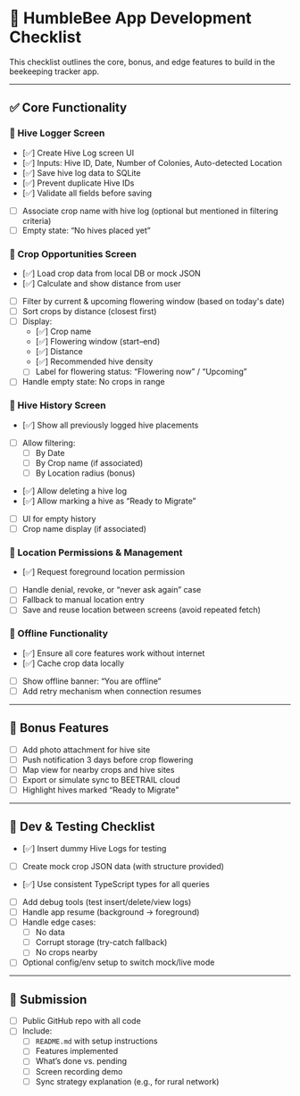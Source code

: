 # 🐝 HumbleBee App Development Checklist

This checklist outlines the core, bonus, and edge features to build in the beekeeping tracker app.

---

## ✅ Core Functionality

### 🐝 Hive Logger Screen
- [✅] Create Hive Log screen UI
- [✅] Inputs: Hive ID, Date, Number of Colonies, Auto-detected Location
- [✅] Save hive log data to SQLite
- [✅] Prevent duplicate Hive IDs
- [✅] Validate all fields before saving
- [ ] Associate crop name with hive log (optional but mentioned in filtering criteria)
- [ ] Empty state: “No hives placed yet”

### 🌾 Crop Opportunities Screen
- [✅] Load crop data from local DB or mock JSON
- [✅] Calculate and show distance from user
- [ ] Filter by current & upcoming flowering window (based on today's date)
- [ ] Sort crops by distance (closest first)
- [ ] Display:
  - [✅] Crop name
  - [✅] Flowering window (start–end)
  - [✅] Distance
  - [✅] Recommended hive density
  - [ ] Label for flowering status: “Flowering now” / “Upcoming”
- [ ] Handle empty state: No crops in range

### 📖 Hive History Screen
- [✅] Show all previously logged hive placements
- [ ] Allow filtering:
  - [ ] By Date
  - [ ] By Crop name (if associated)
  - [ ] By Location radius (bonus)
- [✅] Allow deleting a hive log
- [✅] Allow marking a hive as “Ready to Migrate”
- [ ] UI for empty history
- [ ] Crop name display (if associated)

### 📍 Location Permissions & Management
- [✅] Request foreground location permission
- [ ] Handle denial, revoke, or “never ask again” case
- [ ] Fallback to manual location entry
- [ ] Save and reuse location between screens (avoid repeated fetch)

### 📡 Offline Functionality
- [✅] Ensure all core features work without internet
- [✅] Cache crop data locally
- [ ] Show offline banner: “You are offline”
- [ ] Add retry mechanism when connection resumes

---

## 🌟 Bonus Features
- [ ] Add photo attachment for hive site
- [ ] Push notification 3 days before crop flowering
- [ ] Map view for nearby crops and hive sites
- [ ] Export or simulate sync to BEETRAIL cloud
- [ ] Highlight hives marked “Ready to Migrate”

---

## 🧪 Dev & Testing Checklist
- [✅] Insert dummy Hive Logs for testing
- [ ] Create mock crop JSON data (with structure provided)
- [✅] Use consistent TypeScript types for all queries
- [ ] Add debug tools (test insert/delete/view logs)
- [ ] Handle app resume (background → foreground)
- [ ] Handle edge cases:
  - [ ] No data
  - [ ] Corrupt storage (try-catch fallback)
  - [ ] No crops nearby
- [ ] Optional config/env setup to switch mock/live mode

---

## 🚀 Submission
- [ ] Public GitHub repo with all code
- [ ] Include:
  - [ ] `README.md` with setup instructions
  - [ ] Features implemented
  - [ ] What’s done vs. pending
  - [ ] Screen recording demo
  - [ ] Sync strategy explanation (e.g., for rural network)
